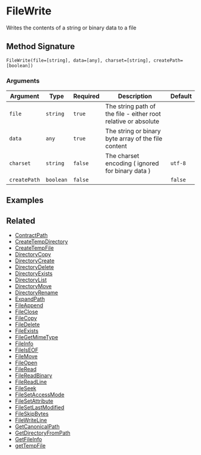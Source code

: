 # FileWrite

Writes the contents of a string or binary data to a file

## Method Signature

```
FileWrite(file=[string], data=[any], charset=[string], createPath=[boolean])
```

### Arguments

| Argument     | Type      | Required | Description                                                    | Default |
| ------------ | --------- | -------- | -------------------------------------------------------------- | ------- |
| `file`       | `string`  | `true`   | The string path of the file - either root relative or absolute |         |
| `data`       | `any`     | `true`   | The string or binary byte array of the file content            |         |
| `charset`    | `string`  | `false`  | The charset encoding ( ignored for binary data )               | `utf-8` |
| `createPath` | `boolean` | `false`  |                                                                | `false` |

## Examples

## Related

* [ContractPath](contractpath.md)
* [CreateTempDirectory](createtempdirectory.md)
* [CreateTempFile](createtempfile.md)
* [DirectoryCopy](directorycopy.md)
* [DirectoryCreate](directorycreate.md)
* [DirectoryDelete](directorydelete.md)
* [DirectoryExists](directoryexists.md)
* [DirectoryList](directorylist.md)
* [DirectoryMove](directorymove.md)
* [DirectoryRename](directoryrename.md)
* [ExpandPath](expandpath.md)
* [FileAppend](fileappend.md)
* [FileClose](fileclose.md)
* [FileCopy](filecopy.md)
* [FileDelete](filedelete.md)
* [FileExists](fileexists.md)
* [FileGetMimeType](filegetmimetype.md)
* [FileInfo](fileinfo.md)
* [FileIsEOF](fileiseof.md)
* [FileMove](filemove.md)
* [FileOpen](fileopen.md)
* [FileRead](fileread.md)
* [FileReadBinary](filereadbinary.md)
* [FileReadLine](filereadline.md)
* [FileSeek](fileseek.md)
* [FileSetAccessMode](filesetaccessmode.md)
* [FileSetAttribute](filesetattribute.md)
* [FileSetLastModified](filesetlastmodified.md)
* [FileSkipBytes](fileskipbytes.md)
* [FileWriteLine](filewriteline.md)
* [GetCanonicalPath](getcanonicalpath.md)
* [GetDirectoryFromPath](getdirectoryfrompath.md)
* [GetFileInfo](getfileinfo.md)
* [getTempFile](gettempfile.md)
